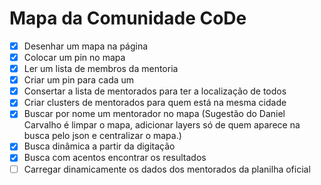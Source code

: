 # Mapa da Comunidade CoDe



- [X] Desenhar um mapa na página
- [X] Colocar um pin no mapa
- [X] Ler um lista de membros da mentoria
- [X] Criar um pin para cada um
- [X] Consertar a lista de mentorados para ter a localização de todos
- [X] Criar clusters de mentorados para quem está na mesma cidade
- [X] Buscar por nome um mentorador no mapa (Sugestão do Daniel Carvalho é limpar o mapa, adicionar layers só de quem aparece na busca pelo json e centralizar o mapa.)
- [X] Busca dinâmica a partir da digitação
- [X] Busca com acentos encontrar os resultados
- [ ] Carregar dinamicamente os dados dos mentorados da planilha oficial